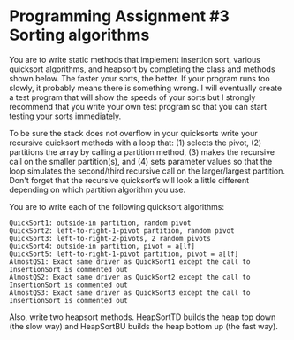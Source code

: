 # Programming Assignment #3 Sorting algorithms

You are to write static methods that implement insertion sort, various quicksort
algorithms, and heapsort by completing the class and methods shown below.
The faster your sorts, the better. If your program runs too slowly, it probably means there
is something wrong. I will eventually create a test program that will show the speeds of your
sorts but I strongly recommend that you write your own test program so that you can start testing
your sorts immediately.

To be sure the stack does not overflow in your quicksorts write your recursive quicksort
methods with a loop that: (1) selects the pivot, (2) partitions the array by calling a partition
method, (3) makes the recursive call on the smaller partition(s), and (4) sets parameter values so
that the loop simulates the second/third recursive call on the larger/largest partition. Don't forget
that the recursive quicksort’s will look a little different depending on which partition algorithm
you use.

You are to write each of the following quicksort algorithms:
```
QuickSort1: outside-in partition, random pivot
QuickSort2: left-to-right-1-pivot partition, random pivot
QuickSort3: left-to-right-2-pivots, 2 random pivots
QuickSort4: outside-in partition, pivot = a[lf]
QuickSort5: left-to-right-1-pivot partition, pivot = a[lf]
AlmostQS1: Exact same driver as QuickSort1 except the call to InsertionSort is commented out
AlmostQS2: Exact same driver as QuickSort2 except the call to InsertionSort is commented out
AlmostQS3: Exact same driver as QuickSort3 except the call to InsertionSort is commented out
```
Also, write two heapsort methods. HeapSortTD builds the heap top down (the slow way)
and HeapSortBU builds the heap bottom up (the fast way).
